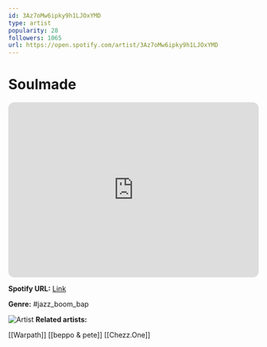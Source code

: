 ```yaml
---
id: 3Az7oMw6ipky9h1LJOxYMD
type: artist
popularity: 28
followers: 1065
url: https://open.spotify.com/artist/3Az7oMw6ipky9h1LJOxYMD
---
```

# Soulmade

<iframe style="border-radius:12px" src="https://open.spotify.com/embed/artist/3Az7oMw6ipky9h1LJOxYMD" width="100%" height="352" frameBorder="0" allowfullscreen="" allow="autoplay; clipboard-write; encrypted-media; fullscreen; picture-in-picture" loading="lazy"></iframe>

**Spotify URL:** [Link](https://open.spotify.com/artist/3Az7oMw6ipky9h1LJOxYMD)

**Genre:**  #jazz_boom_bap

![Artist](https://i.scdn.co/image/ab6761610000e5ebcc0f34afe49a84a00e1cadb2)
**Related artists:**

[[Warpath]]
[[beppo & pete]]
[[Chezz.One]]
